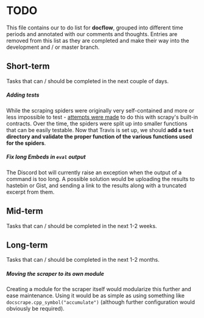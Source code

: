 # TODO
This file contains our to do list for **docflow**, grouped into different time periods
and annotated with our comments and thoughts. Entries are removed from this list
as they are completed and make their way into the development and / or master branch.


## Short-term
Tasks that can / should be completed in the next couple of days.

##### Adding tests
While the scraping spiders were originally very self-contained and more or less impossible
to test - [attempts were made](https://github.com/strinking/docflow/issues/13) to do this with
scrapy's built-in contracts. Over the time, the spiders were split up into smaller functions
that can be easily testable. Now that Travis is set up, we should **add a `test` directory
and validate the proper function of the various functions used for the spiders**.

##### Fix long Embeds in `eval` output
The Discord bot will currently raise an exception when the output of a command is too long.
A possible solution would be uploading the results to hastebin or Gist, and sending a link
to the results along with a truncated excerpt from them.



## Mid-term
Tasks that can / should be completed in the next 1-2 weeks.



## Long-term
Tasks that can / should be completed in the next 1-2 months.

##### Moving the scraper to its own module
Creating a module for the scraper itself would modularize this further and ease maintenance.
Using it would be as simple as using something like `docscrape.cpp_symbol("accumulate")`
(although further configuration would obviously be required).
